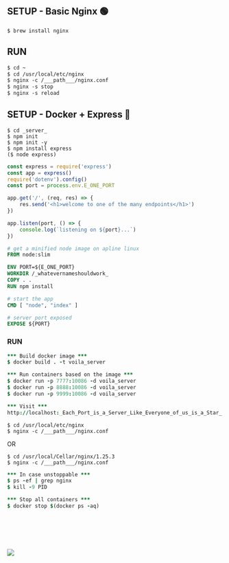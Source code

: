 ## SETUP - Basic Nginx 🟢
```
$ brew install nginx
```
## RUN
```diff
$ cd ~
$ cd /usr/local/etc/nginx
$ nginx -c /___path___/nginx.conf 
$ nginx -s stop
$ nginx -s reload
```
## SETUP - Docker + Express 🔵 
```
$ cd _server_
$ npm init
$ npm init -y
$ npm install express
($ node express)
```
```js
const express = require('express')
const app = express()
require('dotenv').config()
const port = process.env.E_ONE_PORT

app.get('/', (req, res) => {
    res.send('<h1>welcome to one of the many endpoints</h1>')
})

app.listen(port, () => {
    console.log(`listening on ${port}...`)
})
```
```dockerfile
# get a minified node image on apline linux
FROM node:slim

ENV PORT=${E_ONE_PORT}
WORKDIR /_whatevernameshouldwork_
COPY . .
RUN npm install

# start the app
CMD [ "node", "index" ]

# server port exposed
EXPOSE ${PORT}
```
### RUN
```j
*** Build docker image ***
$ docker build . -t voila_server

*** Run containers based on the image ***
$ docker run -p 7777:10086 -d voila_server
$ docker run -p 8888:10086 -d voila_server
$ docker run -p 9999:10086 -d voila_server

*** Visit ***
http://localhost:_Each_Port_is_a_Server_Like_Everyone_of_us_is_a_Star_
```
```
$ cd /usr/local/etc/nginx
$ nginx -c /___path___/nginx.conf
```
OR
```
$ cd /usr/local/Cellar/nginx/1.25.3
$ nginx -c /___path___/nginx.conf
```
```j
*** In case unstoppable ***
$ ps -ef | grep nginx
$ kill -9 PID

*** Stop all containers ***
$ docker stop $(docker ps -aq)  
```

# &#8203;
![](https://camo.githubusercontent.com/4d5df0044a6c76f36e66fbe854420c1ad68800076836b392682bb12d4ce6a9bd/68747470733a2f2f692e696d6775722e636f6d2f363251414b4b692e706e67)
